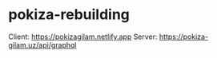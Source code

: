 # pokiza-rebuilding
Client: https://pokizagilam.netlify.app
Server: https://pokiza-gilam.uz/api/graphql
